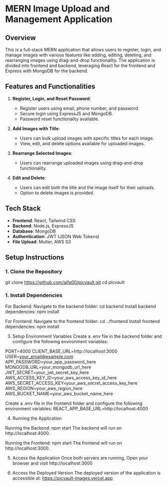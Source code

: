 # MERN Image Upload and Management Application

## Overview

This is a full-stack MERN application that allows users to register, login, and manage images with various features like adding, editing, deleting, and rearranging images using drag-and-drop functionality. The application is divided into frontend and backend, leveraging React for the frontend and Express with MongoDB for the backend.

## Features and Functionalities

1. **Register, Login, and Reset Password**:
   - Register users using email, phone number, and password.
   - Secure login using ExpressJS and MongoDB.
   - Password reset functionality available.

2. **Add Images with Title**:
   - Users can bulk upload images with specific titles for each image.
   - View, edit, and delete options available for uploaded images.

3. **Rearrange Selected Images**:
   - Users can rearrange uploaded images using drag-and-drop functionality.   

4. **Edit and Delete**:
   - Users can edit both the title and the image itself for their uploads.
   - Option to delete images is provided.

## Tech Stack

- **Frontend**: React, Tailwind CSS
- **Backend**: Node.js, ExpressJS
- **Database**: MongoDB
- **Authentication**: JWT (JSON Web Tokens)
- **File Upload**: Multer, AWS S3

## Setup Instructions

### 1. Clone the Repository

git clone https://github.com/aifa00/picvault.git
cd picvault

### 1. Install Dependencies
For Backend:
Navigate to the backend folder:
cd backend
Install backend dependencies:
npm install

For Frontend:
Navigate to the frontend folder:
cd ../frontend
Install frontend dependencies:
npm install

3. Setup Environment Variables
Create a .env file in the backend folder and configure the following environment variables:

PORT=4000
CLIENT_BASE_URL=http://localhost:3000
USER=your_email@example.com
APP_PASSWORD=your_app_password_here
MONGODB_URL=your_mongodb_url_here
JWT_SECRET=your_jwt_secret_key_here
AWS_ACCESS_KEY_ID=your_aws_access_key_id_here
AWS_SECRET_ACCESS_KEY=your_aws_secret_access_key_here
AWS_REGION=your_aws_region_here
AWS_BUCKET_NAME=your_aws_bucket_name_here

Create a .env file in the frontend folder and configure the following environment variables:
REACT_APP_BASE_URL=http://localhost:4000

4. Running the Application

Running the Backend:
npm start
The backend will run on http://localhost:4000.

Running the Frontend:
npm start
The frontend will run on http://localhost:3000.

5. Access the Application
Once both servers are running, Open your browser and visit http://localhost:3000

7. Access the Deployed Version
The deployed version of the application is accessible at:
https://picvault-images.vercel.app

